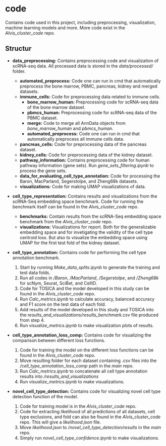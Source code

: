 # code
Contains code used in this project, including preprocessing, visualization, machine learning models and more.
More code exist in the *Alvis_cluster_code* repo.

## Structur
- **data_preprocessing:** Contains preprocessing code and visualization of scRNA-seq data. All processed data is stored in the *data/processed/* folder.
    - **automated_preprocess:** Code one can run in cmd that automatically preprocess the bone marrow, PBMC, pancreas, kidney and merged datasets.
    - **immune_cells:** Code for preprocessing data related to immune cells.
        - **bone_marrow_human:** Preprocessing code for scRNA-seq data of the bone marrow dataset.
        - **pbmcs_human:** Preprocessing code for scRNA-seq data of the PBMC dataset.
        - **merge:** Code to merge all AnnData objects from *bone_marrow_human* and *pbmcs_human*.
        - **automated_preprocess:** Code one can run in cmd that automatically preprocess all immune cells data.
    - **pancreas_cells:** Code for preprocessing data of the pancreas dataset.
    - **kidney_cells:** Code for preprocessing data of the kidney dataset.
    - **pathway_information:** Contains preprocessing code for human pathway information (gene sets). Run *gene_sets_filtering.ipynb* to process the gene sets.
    - **data_for_evaluating_cell_type_annotation:** Code for processing the Baron, MacParland, Segerstolpe, and Zheng68k datasets.
    - **visualizations:** Code for making UMAP visualizations of data.

- **cell_type_representation:** Contains results and visualizations from the scRNA-Seq embedding space benchmark. Code for running the benchmark itself can be found in the *Alvis_cluster_code* repo.
    - **benchmarks:** Contain results from the scRNA-Seq embedding space benchmark from the *Alvis_cluster_code* repo.
    - **visualizations:** Visualizations for report. Both for the generalizable embedding space and for invetigating the validity of the cell type centroid loss. But also to visualize the embedding space using UMAP for the first test fold of the kidney dataset.
 
- **cell_type_annotation:** Contains code for performing the cell type annotation benchmark.
    1. Start by running *Make_data_splits.ipynb* to generate the training and test data folds.
    2. Run all codes in */Baron*, */MacParland*, */Segerstolpe*, and */Zheng68k* for scNym, Seurat, SciBet, and CellID.
    3. Code for TOSICA and the model developed in this study can be found in the *Alvis_cluster_code* repo.
    4. Run *Calc_metrics.ipynb* to calculate accuracy, balanced accuracy and F1 score on the test data of each fold.
    5. Add results of the model developed in this study and TOSICA into the *results_and_visualizations/results_benchmark.csv* file produced from step 4.
    6. Run *visualize_metrics.ipynb* to make visualization plots of results. 

- **cell_type_annotation_loss_comp:** Contains code for visualizing the comparison between different loss functions.
    1. Code for training the model on the different loss functions can be found in the *Alvis_cluster_code* repo.
    2. Move resulting folder for each dataset containing .csv files into the */cell_type_annotation_loss_comp* path in the *main* repo.
    3. Run *Calc_metrics.ipynb* to concatenate all cell type annotation results into */results_and_visualizations*
    4. Run *visualize_metrics.ipynb* to make visualizations.

- **novel_cell_type_detection:** Contains code for visualizing novel cell type detection function of the model.
    1. Code for training model is in the *Alvis_cluster_code* repo. 
    2. Code for extracting likelihood of all predictions of all datasets, cell type exclusions, and fold can also be found in the *Alvis_cluster_code* repo. This will give a *likelihood.json* file.
    3. Move *likelihood.json* to */novel_cell_type_detection/results* in the *main* repo.
    4. Simply run *novel_cell_type_confidence.ipynb* to make visualizations.
